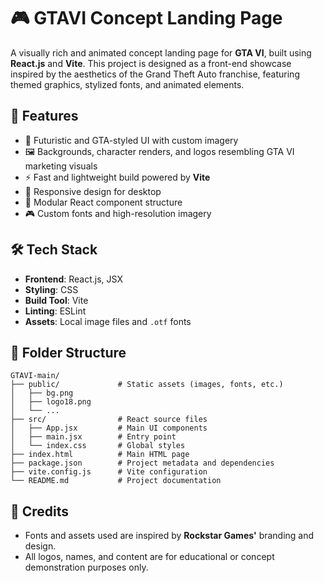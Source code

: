 
# 🎮 GTAVI Concept Landing Page

A visually rich and animated concept landing page for **GTA VI**, built using **React.js** and **Vite**. This project is designed as a front-end showcase inspired by the aesthetics of the Grand Theft Auto franchise, featuring themed graphics, stylized fonts, and animated elements.

## 🚀 Features

- 🎨 Futuristic and GTA-styled UI with custom imagery
- 🖼️ Backgrounds, character renders, and logos resembling GTA VI marketing visuals
- ⚡ Fast and lightweight build powered by **Vite**
- 🎯 Responsive design for desktop
- 🧩 Modular React component structure
- 🎮 Custom fonts and high-resolution imagery

## 🛠️ Tech Stack

- **Frontend**: React.js, JSX
- **Styling**: CSS
- **Build Tool**: Vite
- **Linting**: ESLint
- **Assets**: Local image files and `.otf` fonts

## 📁 Folder Structure

```
GTAVI-main/
├── public/             # Static assets (images, fonts, etc.)
│   ├── bg.png
│   ├── logo18.png
│   └── ...
├── src/                # React source files
│   ├── App.jsx         # Main UI components
│   ├── main.jsx        # Entry point
│   └── index.css       # Global styles
├── index.html          # Main HTML page
├── package.json        # Project metadata and dependencies
├── vite.config.js      # Vite configuration
└── README.md           # Project documentation
```


## 🙌 Credits

- Fonts and assets used are inspired by **Rockstar Games'** branding and design.
- All logos, names, and content are for educational or concept demonstration purposes only.
